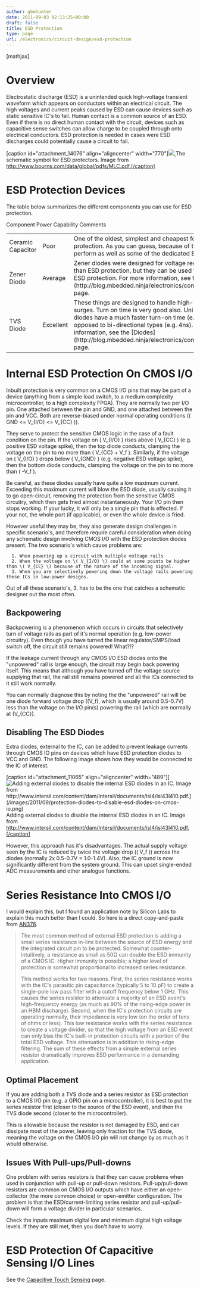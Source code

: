 ```yaml
---
author: gbmhunter
date: 2011-09-03 02:13:25+00:00
draft: false
title: ESD Protection
type: page
url: /electronics/circuit-design/esd-protection
---
```


[mathjax]




# Overview




Electrostatic discharge (ESD) is a unintended quick high-voltage transient waveform which appears on conductors within an electrical circuit. The high voltages and current peaks caused by ESD can cause devices such as static sensitive IC's to fail. Human contact is a common source of an ESD. Even if there is no direct human contact with the circuit, devices such as capacitive sense switches can allow charge to be coupled through onto electrical conductors. ESD protection is needed in cases were ESD discharges could potentially cause a circuit to fail.


[caption id="attachment_14076" align="aligncenter" width="770"][![](/images/2011/09/esd-protectors-schematic-symbol.png)
](/images/2011/09/esd-protectors-schematic-symbol.png) The schematic symbol for ESD protectors. Image from http://www.bourns.com/data/global/pdfs/MLC.pdf.[/caption]


# ESD Protection Devices




The table below summarizes the different components you can use for ESD protection.


<table >

<tr >
Component
Power Capability
Comments
</tr>

<tbody >
<tr >

<td >Ceramic Capacitor
</td>

<td >Poor
</td>

<td >One of the oldest, simplest and cheapest forms of ESD protection. As you can guess, because of this, it does not perform as well as some of the dedicated ESD devices.
</td>
</tr>
<tr >

<td >Zener Diode
</td>

<td >Average
</td>

<td >Zener diodes were designed for voltage regulation rather than ESD protection, but they can be used for low-power ESD protection. For more information, see the [Diodes](http://blog.mbedded.ninja/electronics/components/diodes) page.
</td>
</tr>
<tr >

<td >TVS Diode
</td>

<td >Excellent
</td>

<td >These things are designed to handle high-power ESD surges. Turn on time is very good also. Uni-directional TVS diodes have a much faster turn-on time (e.g. 4ps) as opposed to bi-directional types (e.g. 4ns). For more information, see the [Diodes](http://blog.mbedded.ninja/electronics/components/diodes) page.
</td>
</tr>
</tbody>
</table>


# Internal ESD Protection On CMOS I/O




Inbuilt protection is very common on a CMOS I/O pins that may be part of a device (anything from a simple load switch, to a medium complexity microcontroller, to a high complexity FPGA). They are normally two per I/O pin. One attached between the pin and GND, and one attached between the pin and VCC. Both are reverse-biased under normal operating conditions (\( GND <= V_{I/O} <= V_{CC} \)).




They serve to protect the sensitive CMOS logic in the case of a fault condition on the pin. If the voltage on \( V_{I/O} \) rises above \( V_{CC} \) (e.g. positive ESD voltage spike), then the top diode conducts, clamping the voltage on the pin to no more than \( V_{CC} + V_f \). Similarly, if the voltage on \( V_{I/O} \) drops below \( V_{GND} \) (e.g. negative ESD voltage spike), then the bottom diode conducts, clamping the voltage on the pin to no more than \( -V_f \).




Be careful, as these diodes usually have quite a low maximum current. Exceeding this maximum current will blow the ESD diode, usually causing it to go open-circuit, removing the protection from the sensitive CMOS circuitry, which then gets fried almost instantaneously. Your I/O pin then stops working. If your lucky, it will only be a single pin that is effected. If your not, the whole port (if applicable), or even the whole device is fried.




However useful they may be, they also generate design challenges in specific scenario's, and therefore require careful consideration when doing any schematic design involving CMOS I/O with the ESD protection diodes present. The two scenario's which cause problems are:





	  1. When powering up a circuit with multiple voltage rails
	  2. When the voltage on \( V_{I/O} \) could at some points be higher than \( V_{CC} \) because of the nature of the incoming signal.
	  3. When you are selectively powering down the voltage rails powering these ICs in low-power designs.



Out of all these scenario's, 3. has to be the one that catches a schematic designer out the most often.




## Backpowering




Backpowering is a phenomenon which occurs in circuits that selectively turn of voltage rails as part of it's normal operation (e.g. low-power circuitry). Even though you have turned the linear regulator/SMPS/load switch off, the circuit still remains powered! What?!?




If the leakage current through any CMOS I/O ESD diodes onto the "unpowered" rail is large enough, the circuit may begin back powering itself. This means that although you have turned off the voltage source supplying that rail, the rail still remains powered and all the ICs connected to it still work normally.




You can normally diagnose this by noting the the "unpowered" rail will be one diode forward voltage drop (\(V_f\), which is usually around 0.5-0.7V) less than the voltage on the I/O pin(s) powering the rail (which are normally at \(V_{CC}\).




## Disabling The ESD Diodes




Extra diodes, external to the IC, can be added to prevent leakage currents through CMOS IO pins on devices which have ESD protection diodes to VCC and GND. The following image shows how they would be connected to the IC of interest.


[caption id="attachment_11065" align="aligncenter" width="489"][![Adding external diodes to disable the internal ESD diodes in an IC. Image from http://www.intersil.com/content/dam/Intersil/documents/isl4/isl43l410.pdf.](/images/2011/09/protection-diodes-to-disable-esd-diodes-on-cmos-io.png)
](/images/2011/09/protection-diodes-to-disable-esd-diodes-on-cmos-io.png) Adding external diodes to disable the internal ESD diodes in an IC. Image from http://www.intersil.com/content/dam/Intersil/documents/isl4/isl43l410.pdf.[/caption]


However, this approach has it's disadvantages. The actual supply voltage seen by the IC is reduced by twice the voltage drop (\( V_f \)) across the diodes (normally 2x 0.5-0.7V = 1.0-1.4V). Also, the IC ground is now significantly different from the system ground. This can upset single-ended ADC measurements and other analogue functions.




# Series Resistance Into CMOS I/O




I would explain this, but I found an application note by Silicon Labs to explain this much better than I could. So here is a direct copy-and-paste from [AN376](http://www.silabs.com/Support%20Documents/TechnicalDocs/AN376.pdf).




<blockquote>
The most common method of external ESD protection is adding a small series resistance in-line between the source of ESD energy and the integrated circuit pin to be protected. Somewhat counter-intuitively, a resistance as small as 50Ω can double the ESD immunity of a CMOS IC. Higher immunity is possible; a higher level of protection is somewhat proportional to increased series resistance.

This method works for two reasons. First, the series resistance works with the IC's parasitic pin capacitance (typically 5 to 10 pF) to create a single-pole low pass filter with a cutoff frequency below 1 GHz. This causes the series resistor to attenuate a majority of an ESD event's high-frequency energy (as much as 90% of the rising-edge power in an HBM discharge). Second, when the IC's protection circuits are operating normally, their impedance is very low (on the order of tens of ohms or less). This low resistance works with the series resistance to create a voltage divider, so that the high voltage from an ESD event can only bias the IC's built-in protection circuits with a portion of the total ESD voltage. This attenuation is in addition to rising-edge filtering. The sum of these effects from a simple external series resistor dramatically improves ESD performance in a demanding application.
</blockquote>




## Optimal Placement




If you are adding both a TVS diode and a series resistor as ESD protection to a CMOS I/O pin (e.g. a GPIO pin on a microcontroller), it is best to put the series resistor first (closer to the source of the ESD event), and then the TVS diode second (closer to the microcontroller).




This is allowable because the resistor is not damaged by ESD, and can dissipate most of the power, leaving only fraction for the TVS diode, meaning the voltage on the CMOS I/O pin will not change by as much as it would otherwise.




## Issues With Pull-ups/Pull-downs




One problem with series resistors is that they can cause problems when used in conjunction with pull-up or pull-down resistors. Pull-up/pull-down resistors are common on CMOS I/O outputs which have either an open-collector (the more common choice) or open-emitter configuration. The problem is that the ESD/current-limiting series resistor and pull-up/pull-down will form a voltage divider in particular scenarios.




Check the inputs maximum digital low and minimum digital high voltage levels. If they are still met, then you don't have to worry.




# ESD Protection Of Capacitive Sensing I/O Lines




See the [Capacitive Touch Sensing](http://blog.mbedded.ninja/electronics/circuit-design/capacitive-touch-sensing) page.
